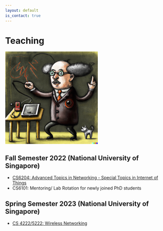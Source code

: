 ```yaml
---
layout: default
is_contact: true
---
```

# Teaching  

<img src="professor.png" height="300" width="300">

## Fall Semester 2022 (National University of Singapore)

* [CS6204: Advanced Topics in Networking - Special Topics in Internet of Things](https://weiserlab.github.io/ambuj/cs6204)    
* CS6101: Mentoring/ Lab Rotation for newly joined PhD students    

## Spring Semester 2023 (National University of Singapore)

* [CS 4222/5222: Wireless Networking](https://weiserlab.github.io/ambuj/cs4222)    
